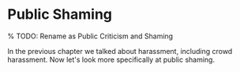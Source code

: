 # Public Shaming

% TODO: Rename as Public Criticism and Shaming 


In the previous chapter we talked about harassment, including crowd harassment. Now let's look more specifically at public shaming.

```{tableofcontents}
```
